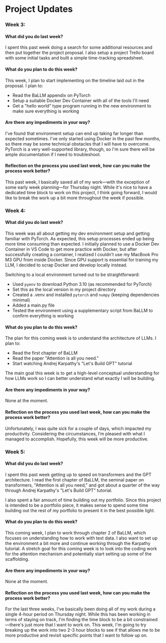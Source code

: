 # Project Updates

### Week 3:
#### What did you do last week?
I spent this past week doing a search for some additional resources and then put together the project proposal. I also setup a project Trello board with some initial tasks and built a simple time-tracking spreadsheet.

#### What do you plan to do this week?
This week, I plan to start implementing on the timeline laid out in the proposal. I plan to:
* Read the BaLLM appendix on PyTorch
* Setup a suitable Docker Dev Container with all of the tools I'll need
* Get a "hello world" type program running in the new environment to make sure everything is working

#### Are there any impediments in your way?
I've found that environment setup can end up taking far longer than expected sometimes. I've only started using Docker in the past few months, so there may be some technical obstacles that I will have to overcome. PyTorch is a very well-supported library, though, so I'm sure there will be ample documentation if I need to troubleshoot.

#### Reflection on the process you used last week, how can you make the process work better?
This past week, I basically saved all of my work—with the exception of some early week planning—for Thursday night. While it's nice to have a dedicated time block to work on this project, I think going forward, I would like to break the work up a bit more throughout the week if possible.



### Week 4:
#### What did you do last week?
This week was all about getting my dev environment setup and getting familiar with PyTorch. As expected, this setup processes ended up being more time consuming than expected. I initially planned to use a Docker Dev Container in VS Code to get more practice with Docker, but after successfully creating a container, I realized I couldn’t use my MacBook Pro M3 GPU from inside Docker. Since GPU support is essential for training my LLM, I decided to scrap Docker and develop locally instead.

Switching to a local environment turned out to be straightforward:
* Used `pyenv` to download Python 3.10 (as recommended for PyTorch)
* Set this as the local version in my project directory
* Created a .venv and installed `pytorch` and `numpy` (keeping dependencies minimal)
* Added a main.py file
* Tested the environment using a supplementary script from BaLLM to confirm everything is working

#### What do you plan to do this week?
The plan for this coming week is to understand the architecture of LLMs. I plan to:
* Read the first chapter of BaLLM
* Read the paper "Attention is all you need."
* Start watching Andrej Karpathy's "Let's Build GPT" tutorial

The main goal this week is to get a high-level conceptual understanding for how LLMs work so I can better understand what exactly I will be building.

#### Are there any impediments in your way?
None at the moment.

#### Reflection on the process you used last week, how can you make the process work better?
Unfortunately, I was quite sick for a couple of days, which impacted my productivity. Considering the circumstances, I’m pleased with what I managed to accomplish. Hopefully, this week will be more productive.


### Week 5:
#### What did you do last week?

I spent this past week getting up to speed on transformers and the GPT architecture. I read the first chapter of BaLLM, the seminal paper on transformers, "Attention is all you need," and got about a quarter of the way through Andrej Karpathy's "Let's Build GPT" tutorial.

I also spent a fair amount of time building out my portfolio. Since this project is intended to be a portfolio piece, it makes sense to spend some time building out the rest of my portfolio to present it in the best possible light.

#### What do you plan to do this week?

This coming week, I plan to work through chapter 2 of BaLLM, which focuses on understanding how to work with text data. I also want to set up the environment a bit more and continue working through the Karpathy tutorial. A stretch goal for this coming week is to look into the coding work for the attention mechanism and potentially start setting up some of the scaffolding.

#### Are there any impediments in your way?

None at the moment.

#### Reflection on the process you used last week, how can you make the process work better?

For the last three weeks, I've basically been doing all of my work during a single 4-hour period on Thursday night. While this has been working in terms of staying on track, I'm finding the time block to be a bit constrained—there's just more that I want to work on. This week, I'm going to try breaking up the work into two 2-3 hour blocks to see if that allows me to be more productive and revisit specific points that I want to follow up on.